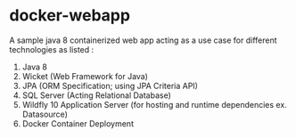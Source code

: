 # docker-webapp

A sample java 8 containerized web app acting as a use case for different technologies as listed :

  1) Java 8
  2) Wicket (Web Framework for Java)
  3) JPA (ORM Specification; using JPA Criteria API)
  5) SQL Server (Acting Relational Database)
  5) Wildfly 10 Application Server (for hosting and runtime dependencies ex. Datasource)
  6) Docker Container Deployment
